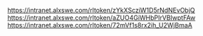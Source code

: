 https://intranet.alxswe.com/rltoken/zYkXScziW1D5rNdNEvObjQ
https://intranet.alxswe.com/rltoken/aZUO4GiWHbPIrVBIwptFAw
https://intranet.alxswe.com/rltoken/72mVf1s8rx2ih_U2WjBmaA
